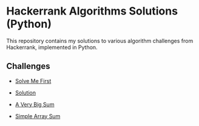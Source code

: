 # Hackerrank Algorithms Solutions (Python)

This repository contains my solutions to various algorithm challenges from Hackerrank, implemented in Python.

## Challenges

- [Solve Me First](solve-me-first/solution.py)

- [Solution](compare-triplets/solution.py)

- [A Very Big Sum](a-very-big-sum/solution.py)

- [Simple Array Sum](simple-array-sum/solution.py)

